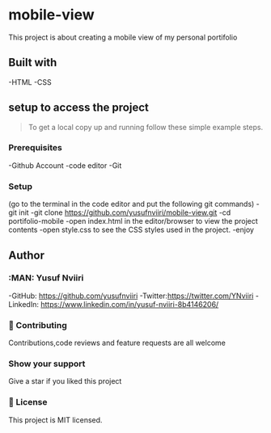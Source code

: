 # mobile-view

This project is about creating a mobile view of my personal portifolio

## Built with

-HTML
-CSS

## setup to access the project

> To get a local copy up and running follow these simple example steps.

### Prerequisites

-Github Account
-code editor
-Git

### Setup

(go to the terminal in the code editor and put the following git commands)
-git init
-git clone https://github.com/yusufnviiri/mobile-view.git
-cd portifolio-mobile
-open index.html in the editor/browser to view the project contents
-open style.css to see the CSS styles used in the project.
-enjoy

## Author

### :MAN: Yusuf Nviiri

-GitHub: https://github.com/yusufnviiri
-Twitter:https://twitter.com/YNviiri
-LinkedIn: https://www.linkedin.com/in/yusuf-nviiri-8b4146206/

### :handshake: Contributing

Contributions,code reviews and feature requests are all welcome

### Show your support

Give a star if you liked this project

### :memo: License

This project is MIT licensed.
